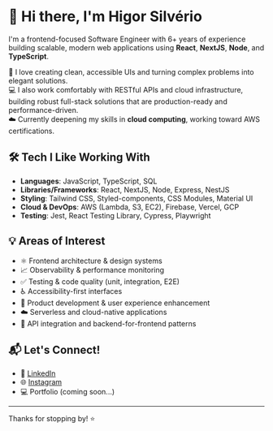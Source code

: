 # 👋 Hi there, I'm Higor Silvério

I'm a frontend-focused Software Engineer with 6+ years of experience building scalable, modern web applications using **React**, **NextJS**, **Node**, and **TypeScript**.

🚀 I love creating clean, accessible UIs and turning complex problems into elegant solutions.  
💻 I also work comfortably with RESTful APIs and cloud infrastructure, building robust full-stack solutions that are production-ready and performance-driven.  
☁️ Currently deepening my skills in **cloud computing**, working toward AWS certifications.  

## 🛠️ Tech I Like Working With

- **Languages**: JavaScript, TypeScript, SQL
- **Libraries/Frameworks**: React, NextJS, Node, Express, NestJS
- **Styling**: Tailwind CSS, Styled-components, CSS Modules, Material UI
- **Cloud & DevOps**: AWS (Lambda, S3, EC2), Firebase, Vercel, GCP
- **Testing**: Jest, React Testing Library, Cypress, Playwright

## 💡 Areas of Interest

- ⚛️ Frontend architecture & design systems
- 📈 Observability & performance monitoring
- ✅ Testing & code quality (unit, integration, E2E)
- ♿ Accessibility-first interfaces
- 🎯 Product development & user experience enhancement
- ☁️ Serverless and cloud-native applications
- 🔌 API integration and backend-for-frontend patterns

## 📬 Let's Connect!

- 💼 [LinkedIn](https://linkedin.com/in/higorasilverio)
- 🌐 [Instagram](https://instagram.com/higorasilverio)
- 💻 Portfolio (coming soon...)

---

Thanks for stopping by! ⭐
